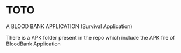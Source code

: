 # TOTO
A BLOOD BANK APPLICATION (Survival Application)

There is a APK folder present in the repo which include the APK file of BloodBank Application
